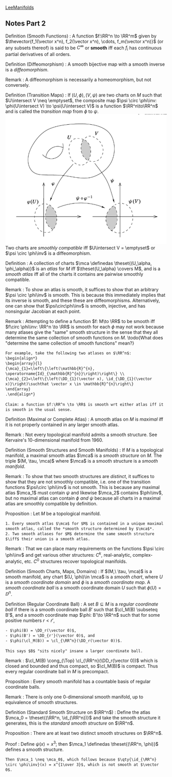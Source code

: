[LeeManifolds](../LeeManifolds.md)

## Notes Part 2

Definition (Smooth Functions)
: A function $f:\RR^n \to \RR^m$ given by $\thevector{f_1(\vector x^n), f_2(\vector x^n), \cdots, f_m(\vector x^n)}$ (or any subsets thereof) is said to be $C^\infty$ or **smooth** iff each $f_i$ has continuous partial derivatives of all orders.

Definition (Diffeomorphism)
: A smooth bijective map with a smooth inverse is a *diffeomorphism*.

Remark
: A diffeomorphism is necessarily a homeomorphism, but not conversely.

Definition (Transition Maps)
:   If $(U, \phi), (V, \psi)$ are two charts on $M$ such that $U\intersect V \neq \emptyset$, the composite map $\psi \circ \phi\inv: \phi(U\intersect V) \to \psi(U\intersect V)$ is a function $\RR^n\to\RR^n$ and is called the *transition map* from $\phi$ to $\psi$.
   ![](figures/image_2020-06-21-22-39-09.png) 
    Two charts are *smoothly compatible* iff $U\intersect V = \emptyset$ or $\psi \circ \phi\inv$ is a diffeomorphism.

Definition
:   A collection of charts $\mca \definedas \theset{(U_\alpha, \phi_\alpha)}$ is an *atlas* for $M$ iff $\theset{U_\alpha} \covers M$, and is a *smooth atlas* iff all of the charts it contains are pairwise smoothly compatible.

Remark
: To show an atlas is smooth, it suffices to show that an arbitrary $\psi \circ \phi\inv$ is smooth.
  This is because this immediately implies that its inverse is smooth, and these these are diffeomorphisms.
  Alternatively, one can show that $\psi\circ\phi\inv$ is smooth, injective, and has nonsingular Jacobian at each point.

Remark
:   Attempting to define a function $f: M\to \RR$ to be smooth iff $f\circ \phi\inv: \RR^n \to \RR$ is smooth for each $\phi$ may not work because many atlases give the "same" smooth structure in the sense that they all determine the same collection of smooth functions on $M$. \todo{What does "determine the same collection of smooth functions" mean?}

    For example, take the following two atlases on $\RR^n$:
    \begin{align*}
    \begin{array}{l}
    {\mca}_{1}=\left\{\left(\mathbb{R}^{n}, \operatorname{Id}_{\mathbb{R}^{n}}\right)\right\} \\
    {\mca}_{2}=\left\{\left(\DD_{1}(\vector x), \id_{\DD_{1}(\vector x)}\right)\suchthat \vector x \in \mathbb{R}^{n}\right\}
    \end{array}
    .\end{align*}

    Claim: a function $f:\RR^n \to \RR$ is smooth wrt either atlas iff it is smooth in the usual sense.

Definition (Maximal or Complete Atlas)
: A smooth atlas on $M$ is *maximal* iff it is not properly contained in any larger smooth atlas.

Remark
: Not every topological manifold admits a smooth structure.
  See Kervaire's 10-dimensional manifold from 1960.

Definition (Smooth Structures and Smooth Manifolds)
: If $M$ is a topological manifold, a maximal smooth atlas $\mca$ is a *smooth structure* on $M$. 
  The triple $(M, \tau, \mca)$ where $\mca$ is a smooth structure is a *smooth manifold*.

Remark
:   To show that two smooth structures are *distinct*, it suffices to show that they are not smoothly compatible, i.e. one of the transition functions $\psi\circ \phi\inv$ is not smooth.
    This is because any maximal atlas $\mca_1$ must contain $\psi$ and likewise $\mca_2$ contains $\phi\inv$, but no maximal atlas can contain $\phi$ *and* $\psi$ because all charts in a maximal atlas are smoothly compatible by definition.

Proposition
:   Let $M$ be a topological manifold.

    1. Every smooth atlas $\mca$ for $M$ is contained in a unique maximal smooth atlas, called the *smooth structure determined by $\mca$*.
    2. Two smooth atlases for $M$ determine the same smooth structure $\iff$ their union is a smooth atlas.

Remark
: That we can place many requirements on the functions $\psi \circ \phi\inv$ and get various other structures: $C^k$, real-analytic, complex-analytic, etc.
  $C^0$ structures recover topological manifolds.


Definition (Smooth Charts, Maps, Domains)
: If $(M,\ \tau, \mca)$ is a smooth manifold, any chart $(U, \phi)\in \mca$ is a *smooth chart*, where $U$ is a *smooth coordinate domain* and $\phi$ is a *smooth coordinate map*. 
  A *smooth coordinate ball* is a smooth coordinate domain $U$ such that $\phi(U) = \DD^n$.

Definition (Regular Coordinate Ball)
:   A set $B\subseteq M$ is a *regular coordinate ball* if there is a smooth coordinate ball $B'$ such that $\cl_M(B) \subseteq B'$, and a smooth coordinate map $\phi: B'\to \RR^n$ such that for some positive numbers $r < r'$,

    - $\phi(B) = \DD_r(\vector 0)$, 
    - $\phi(B') = \DD_{r'}(\vector 0)$, and 
    - $\phi(\cl_M(B)) = \cl_{\RR^n}(\DD_r(\vector 0))$.

    This says $B$ "sits nicely" insane a larger coordinate ball.

Remark 
: $\cl_M(B) \cong_{\Top} \cl_{\RR^n}(\DD_r(\vector 0))$ which is closed and bounded and thus compact, so $\cl_M(B)$ is compact.
  Thus every regular coordinate ball in $M$ is precompact.

Proposition
: Every smooth manifold has a countable basis of regular coordinate balls.

Remark
: There is only one 0-dimensional smooth manifold, up to equivalence of smooth structures.

Definition (Standard Smooth Structure on \$\\RR^n\$)
: Define the atlas $\mca_0 = \theset{(\RR^n, \id_{\RR^n})}$ and take the smooth structure it generates, this is the *standard smooth structure* on $\RR^n$.

Proposition
:   There are at least two distinct smooth structures on $\RR^n$.

Proof
:   Define $\psi(x) = x^3$; then $\mca_1 \definedas \theset{(\RR^n, \phi)}$ defines a smooth structure.

    Then $\mca_1 \neq \mca_0$, which follows because $\qty{\id_{\RR^n} \circ \phi\inv}(x) = x^{1\over 3}$, which is not smooth at $\vector 0$.

